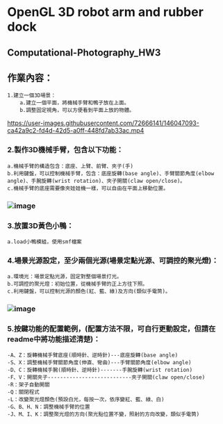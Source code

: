 # OpenGL 3D robot arm and rubber dock 
## Computational-Photography_HW3

## 作業內容：
	1.建立一個3D場景：
		a.建立一個平面，將機械手臂和鴨子放在上面。
		b.調整固定視角，可以方便看到平面上放的物體。


https://user-images.githubusercontent.com/72666141/146047093-ca42a9c2-fd4d-42d5-a0ff-448fd7ab33ac.mp4


###	2.製作3D機械手臂，包含以下功能：
	a.機械手臂的構造包含：底座、上臂、前臂、夾子(手)
	b.利用鍵盤，可以控制機械手臂，包含：底座旋轉(base angle)、手臂關節角度(elbow angle)、手腕旋轉(wrist rotation)、夾子開關(claw open/close)。
	c.機械手臂的底座需要像夾娃娃機一樣，可以自由在平面上移動位置。
###	![image](https://user-images.githubusercontent.com/72666141/141769732-add5e6f8-f363-40b4-878e-267363b78e9f.png)


	
###	3.放置3D黃色小鴨：
	a.load小鴨模組，使用smf檔案

###	4.場景光源設定，至少兩個光源(場景定點光源、可調控的聚光燈)：
	a.環境光：場景定點光源，固定對整個場景打光。
	b.可調控的聚光燈：初始位置，從機械手臂的正上方往下照。
	c.利用鍵盤，可以控制光源的顏色(紅、藍、綠)及方向(類似手電筒)。
###	![image](https://user-images.githubusercontent.com/72666141/141769541-e969fcfa-bac3-426d-b284-f7c91b9f31db.png)

###	5.按鍵功能的配置範例，(配置方法不限，可自行更動設定，但請在readme中將功能描述清楚)：
	-A、Z：旋轉機械手臂底座(順時針、逆時針)---底座旋轉(base angle)
	-S、X：調整機械手臂關節角度(伸直、彎曲)---手臂關節角度(elbow angle)
	-D、C：旋轉機械手腕(順時針、逆時針)-------手腕旋轉(wrist rotation)
	-F、V：開關夾子---------------------------夾子開關(claw open/close)
	-R：架子自動開關
	-Q：關閉程式
	-L：改變聚光燈顏色(預設白光，每按一次，依序變紅、藍、綠、白)
	-G、B、H、N：調整機械手臂的位置
	-J、M、I、K：調整聚光燈的方向(聚光點位置不變，照射的方向改變，類似手電筒)
